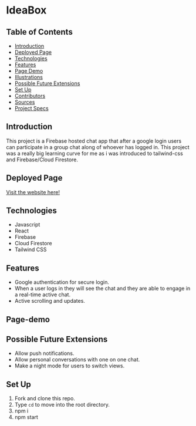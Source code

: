 # IdeaBox

## Table of Contents
  - [Introduction](#introduction)
  - [Deployed Page](#deployed-page)
  - [Technologies](#technologies)
  - [Features](#features)
  - [Page Demo](#page-demo)
  - [Illustrations](#illustrations)
  - [Possible Future Extensions](#possible-future-extensions)
  - [Set Up](#set-up)
  - [Contributors](#contributors)
  - [Sources](#sources)
  - [Project Specs](#project-specs)

## Introduction
  This project is a Firebase hosted chat app that after a google login users can participate in a group chat along of whoever has logged in.  This project was a really big learning curve for me as i was introduced to tailwind-css and Firebase/Cloud Firestore.

## Deployed Page
[Visit the website here!](https://bablyon-108a4.web.app/)

## Technologies
- Javascript
- React
- Firebase
- Cloud Firestore
- Tailwind CSS


## Features
- Google authentication for secure login.
- When a user logs in they will see the chat and they are able to engage in a  real-time active chat.
- Active scrolling and updates.


## Page-demo







## Possible Future Extensions
- Allow push notifications.
- Allow personal conversations with one on one chat.
- Make a night mode for users to switch views.


## Set Up
1. Fork and clone this repo.
2. Type `cd` to move into the root directory.
3. npm i
4. npm start

